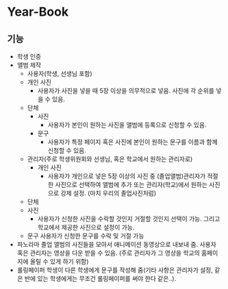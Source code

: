# Year-Book
## 기능
- 학생 인증
- 앨범 제작
  - 사용자(학생, 선생님 포함)
  - 개인 사진
    - 사용자가 사진을 넣을 때 5장 이상을 의무적으로 넣음. 사진에 각 순위를 넣을 수 있음.
  - 단체
    - 사진
      - 사용자가 본인이 원하는 사진을 앨범에 등록으로 신청할 수 있음.
    - 문구
      - 사용자가 특정 페이지 혹은 사진에 본인이 원하는 문구를 이름과 함께 신청할 수 있음.
  -	관리자(주로 학생위원회와 선생님, 혹은 학교에서 원하는 관리자로)
    - 개인 사진
      - 사용자가 개인으로 넣은 5장 이상의 사진 중 (졸업앨범)관리자가 적절한 사진으로 선택하여 앨범에 추가 또는 관리자(학교)에서 원하는 사진으로 강제 설정. (마치 우리의 졸업사진처럼)
   - 단체
    - 사진
      - 사용자가 신청한 사진을 수락할 것인지 거절할 것인지 선택이 가능. 그리고 학교에서 제공한 사진으로 설정이 가능.
    -	문구
     사용자가 신청한 문구를 수락 및 거절 가능
 -	파노라마
  졸업 앨범의 사진들을 모아서 애니메이션 동영상으로 내보내 줌. 사용자 혹은 관리자는 영상을 다운 받을 수 있음. (주로 관리자가 그 영상을 학교의 홈페이지에 올릴 수 있게 하기 위함)
 -	롤링페이퍼
  학생이 다른 학생에게 문구를 작성해 줌(기타 사항은 관리자가 설정, 같은 반에 있는 학생에게는 무조건 롤링페이퍼를 써야 한다 같은..).

